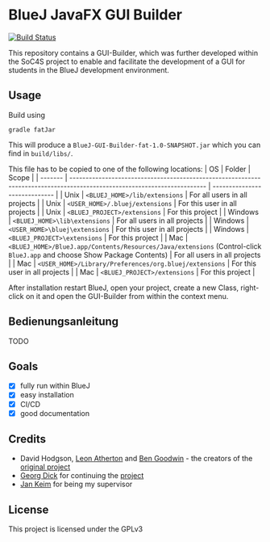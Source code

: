 # BlueJ JavaFX GUI Builder
[![Build Status](https://travis-ci.org/KIT-SOC4S/BlueJ-GUI-Builder.svg?branch=master)](https://travis-ci.org/KIT-SOC4S/BlueJ-GUI-Builder)

This repository contains a GUI-Builder, which was further developed within the SoC4S project to enable and facilitate the development of a GUI for students in the BlueJ development environment.
## Usage
Build using

    gradle fatJar

This will produce a ``BlueJ-GUI-Builder-fat-1.0-SNAPSHOT.jar`` which you can find in ``build/libs/``. 

This file has to be copied to one of the following locations:
| OS      | Folder                                                                                                                   | Scope                         |
| ------- | ------------------------------------------------------------------------------------------------------------------------ | ----------------------------- |
| Unix    | `<BLUEJ_HOME>/lib/extensions`                                                                                            | For all users in all projects |
| Unix    | `<USER_HOME>/.bluej/extensions`                                                                                          | For this user in all projects |
| Unix    | `<BLUEJ_PROJECT>/extensions`                                                                                             | For this project              |
| Windows | `<BLUEJ_HOME>\lib\extensions`                                                                                            | For all users in all projects |
| Windows | `<USER_HOME>\bluej\extensions`                                                                                           | For this user in all projects |
| Windows | `<BLUEJ_PROJECT>\extensions`                                                                                             | For this project              |
| Mac     | `<BLUEJ_HOME>/BlueJ.app/Contents/Resources/Java/extensions` (Control-click `BlueJ.app` and choose Show Package Contents) | For all users in all projects |
| Mac     | `<USER_HOME>/Library/Preferences/org.bluej/extensions`                                                                   | For this user in all projects |
| Mac     | `<BLUEJ_PROJECT>/extensions`                                                                                             | For this project              |

After installation restart BlueJ, open your project, create a new Class, right-click on it and open the GUI-Builder from within the context menu.

## Bedienungsanleitung
TODO

## Goals

 - [x] fully run within BlueJ
 - [x] easy installation
 - [x] CI/CD
 - [X] good documentation

## Credits

 - David Hodgson, [Leon Atherton](https://github.com/leonatherton) and [Ben Goodwin](https://github.com/beng92) - the creators of the [original project](https://github.com/JavaFX-GUI-Builder/GUI-Builder)
 - [Georg Dick](https://github.com/gediwes/) for continuing the [project](https://github.com/gediwes/GUI-Builder)
 - [Jan Keim](https://github.com/Gram21) for being my supervisor

## License
This project is licensed under the GPLv3
